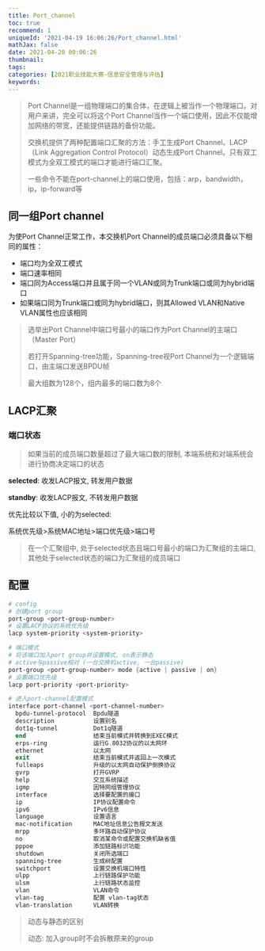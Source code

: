 ```yaml
---
title: Port_channel
toc: true
recommend: 1
uniqueId: '2021-04-19 16:06:26/Port_channel.html'
mathJax: false
date: 2021-04-20 00:06:26
thumbnail:
tags:
categories: [2021职业技能大赛-信息安全管理与评估]
keywords:
---
```

> Port Channel是一组物理端口的集合体，在逻辑上被当作一个物理端口。对用户来讲，完全可以将这个Port Channel当作一个端口使用，因此不仅能增加网络的带宽，还能提供链路的备份功能。
>
> 交换机提供了两种配置端口汇聚的方法：手工生成Port Channel、LACP（Link Aggregation Control Protocol）动态生成Port Channel。只有双工模式为全双工模式的端口才能进行端口汇聚。
>
> 一些命令不能在port-channel上的端口使用，包括：arp，bandwidth，ip，ip-forward等

<!-- more -->

## 同一组Port channel

为使Port Channel正常工作，本交换机Port Channel的成员端口必须具备以下相同的属性：

- 端口均为全双工模式
- 端口速率相同
- 端口同为Access端口并且属于同一个VLAN或同为Trunk端口或同为hybrid端口
- 如果端口同为Trunk端口或同为hybrid端口，则其Allowed VLAN和Native VLAN属性也应该相同

> 选举出Port Channel中端口号最小的端口作为Port Channel的主端口（Master Port）
>
> 若打开Spanning-tree功能，Spanning-tree视Port Channel为一个逻辑端口，由主端口发送BPDU帧
>
> 最大组数为128个，组内最多的端口数为8个

## LACP汇聚

### 端口状态

> 如果当前的成员端口数量超过了最大端口数的限制, 本端系统和对端系统会进行协商决定端口的状态

**selected**: 收发LACP报文, 转发用户数据

**standby**: 收发LACP报文, 不转发用户数据

优先比较以下值, 小的为selected:

系统优先级>系统MAC地址>端口优先级>端口号

> 在一个汇聚组中, 处于selected状态且端口号最小的端口为汇聚组的主端口, 其他处于selected状态的端口为汇聚组的成员端口

## 配置

```powershell
# config
# 创建port group
port-group <port-group-number>
# 设置LACP协议的系统优先级
lacp system-priority <system-priority>

# 端口模式
# 将该端口加入port group并设置模式, on表示静态
# active与passive相对 (一台交换机active, 一台passive)
port-group <port-group-number> mode {active | passive | on}
# 设置端口优先级
lacp port-priority <port-priority>

# 进入port-channel配置模式
interface port-channel <port-channel-number>
  bpdu-tunnel-protocol  Bpdu隧道
  description           设置别名
  dot1q-tunnel          Dot1q隧道
  end                   结束当前模式并转换到EXEC模式
  erps-ring             运行G.8032协议的以太网环
  ethernet              以太网
  exit                  结束当前模式并返回上一次模式
  fulleaps              升级的以太网自动保护倒换协议
  gvrp                  打开GVRP
  help                  交互系统描述
  igmp                  因特网组管理协议
  interface             选择要配置的接口
  ip                    IP协议配置命令
  ipv6                  IPv6信息
  language              设置语言
  mac-notification      MAC地址信息公告报文发送
  mrpp                  多环路自动保护协议
  no                    取消某命令或配置交换机缺省值
  pppoe                 添加链路标识功能 
  shutdown              关闭所选端口
  spanning-tree         生成树配置
  switchport            设置交换机端口特性
  ulpp                  上行链路保护功能 
  ulsm                  上行链路状态监控
  vlan                  VLAN命令
  vlan-tag              配置 vlan-tag状态
  vlan-translation      VLAN转换
```

> 动态与静态的区别
>
> 动态: 加入group时不会拆散原来的group